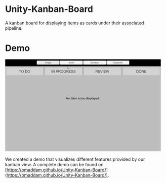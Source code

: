 # Unity-Kanban-Board
A kanban board for displaying items as cards under their associated pipeline.

# Demo

![Simulation](docs/Simulation.gif)

We created a demo that visualizes different features provided by our kanban view.
A complete demo can be found on [https://omaddam.github.io/Unity-Kanban-Board/](https://omaddam.github.io/Unity-Kanban-Board/).